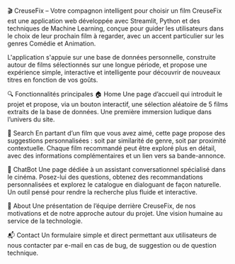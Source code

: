 🎬 CreuseFix – Votre compagnon intelligent pour choisir un film
CreuseFix est une application web développée avec Streamlit, Python et des techniques de Machine Learning, conçue pour guider les utilisateurs dans le choix de leur prochain film à regarder, avec un accent particulier sur les genres Comédie et Animation.

L'application s'appuie sur une base de données personnelle, construite autour de films sélectionnés sur une longue période, et propose une expérience simple, interactive et intelligente pour découvrir de nouveaux titres en fonction de vos goûts.

🔍 Fonctionnalités principales
🏠 Home
Une page d’accueil qui introduit le projet et propose, via un bouton interactif, une sélection aléatoire de 5 films extraits de la base de données. Une première immersion ludique dans l’univers du site.

🎯 Search
En partant d’un film que vous avez aimé, cette page propose des suggestions personnalisées : soit par similarité de genre, soit par proximité contextuelle. Chaque film recommandé peut être exploré plus en détail, avec des informations complémentaires et un lien vers sa bande-annonce.

🤖 ChatBot
Une page dédiée à un assistant conversationnel spécialisé dans le cinéma. Posez-lui des questions, obtenez des recommandations personnalisées et explorez le catalogue en dialoguant de façon naturelle. Un outil pensé pour rendre la recherche plus fluide et interactive.

👥 About
Une présentation de l’équipe derrière CreuseFix, de nos motivations et de notre approche autour du projet. Une vision humaine au service de la technologie.

📬 Contact
Un formulaire simple et direct permettant aux utilisateurs de nous contacter par e-mail en cas de bug, de suggestion ou de question technique.